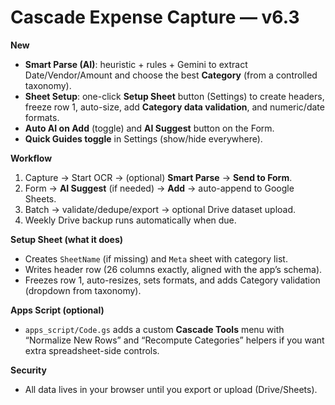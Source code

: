 # Cascade Expense Capture — v6.3

**New**
- **Smart Parse (AI)**: heuristic + rules + Gemini to extract Date/Vendor/Amount and choose the best **Category** (from a controlled taxonomy).
- **Sheet Setup**: one-click **Setup Sheet** button (Settings) to create headers, freeze row 1, auto-size, add **Category data validation**, and numeric/date formats.
- **Auto AI on Add** (toggle) and **AI Suggest** button on the Form.
- **Quick Guides toggle** in Settings (show/hide everywhere).

**Workflow**
1) Capture → Start OCR → (optional) **Smart Parse** → **Send to Form**.  
2) Form → **AI Suggest** (if needed) → **Add** → auto-append to Google Sheets.  
3) Batch → validate/dedupe/export → optional Drive dataset upload.  
4) Weekly Drive backup runs automatically when due.

**Setup Sheet (what it does)**
- Creates `SheetName` (if missing) and `Meta` sheet with category list.
- Writes header row (26 columns exactly, aligned with the app’s schema).
- Freezes row 1, auto-resizes, sets formats, and adds Category validation (dropdown from taxonomy).

**Apps Script (optional)**
- `apps_script/Code.gs` adds a custom **Cascade Tools** menu with “Normalize New Rows” and “Recompute Categories” helpers if you want extra spreadsheet-side controls.

**Security**
- All data lives in your browser until you export or upload (Drive/Sheets).


